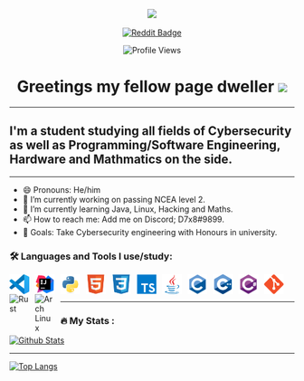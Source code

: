 <p align="center"><img src="https://media.giphy.com/media/M9gbBd9nbDrOTu1Mqx/giphy.gif" width="200"/></p>
<p align="center">
<a href="https://www.reddit.com/user/D7x8"><img src="https://img.shields.io/badge/Reddit-orange?style=for-the-badge&logo=Reddit&logoColor=white" alt="Reddit Badge"></a>
</p>

<p align="center">
    <img src="https://komarev.com/ghpvc/?username=d7x8&style=flat-square&color=blue" alt="Profile Views"/>
</p>

<h1 align="center">Greetings my fellow page dweller <img src="https://media.giphy.com/media/hvRJCLFzcasrR4ia7z/giphy.gif" width="40"></h1>

---

## I'm a student studying all fields of Cybersecurity as well as Programming/Software Engineering, Hardware and Mathmatics on the side.

---
 
- 😄 Pronouns: He/him
- 🔭 I’m currently working on passing NCEA level 2.
- 🌱 I’m currently learning Java, Linux, Hacking and Maths.
- 📫 How to reach me: Add me on Discord; D7x8#9899.
- 🥅 Goals: Take Cybersecurity engineering with Honours in university.


### 🛠️ Languages and Tools I use/study:
  
<img align="left" alt="Visual Studio Code" width="35px" src="https://github.com/devicons/devicon/blob/master/icons/vscode/vscode-original.svg" style="padding-right:10px;" />
<img align="left" alt="Intellij" width="35px" src="https://github.com/devicons/devicon/blob/master/icons/intellij/intellij-original.svg" style="padding-right:10px;" />
<img align="left" alt="Python" width="35px" src="https://github.com/devicons/devicon/blob/master/icons/python/python-original.svg" style="padding-right:10px;" />
<img align="left" alt="HTML5" width="35px" src="https://github.com/devicons/devicon/blob/master/icons/html5/html5-original.svg" style="padding-right:10px;" />
<img align="left" alt="CSS" width="35px" src="https://github.com/devicons/devicon/blob/master/icons/css3/css3-original.svg" style="padding-right:10px;" />
<img align="left" alt="TypeScript" width="35px" src="https://github.com/devicons/devicon/blob/master/icons/typescript/typescript-plain.svg" style="padding-right:10px;" />
<img align="left" alt="Java" width="35px" src="https://github.com/devicons/devicon/blob/master/icons/java/java-original.svg" style="padding-right:10px;" />
<img align="left" alt="C" width="35px" src="https://github.com/devicons/devicon/blob/master/icons/c/c-original.svg" style="padding-right:10px;" />
<img align="left" alt="C++" width="35px" src="https://github.com/devicons/devicon/blob/master/icons/cplusplus/cplusplus-original.svg" style="padding-right:10px;" />
<img align="left" alt="C#" width="35px" src="https://github.com/devicons/devicon/blob/master/icons/csharp/csharp-original.svg" style="padding-right:10px;" />
<img align="left" alt="Git" width="35px" src="https://github.com/devicons/devicon/blob/master/icons/git/git-original.svg" style="padding-right:10px;" />
<img align="left" alt="Rust" width="35px" src="https://www.rust-lang.org/logos/rust-logo-64x64.png" style="padding-right:10px;" />
<img align="left" alt="Arch Linux" width="35px" src="https://upload.wikimedia.org/wikipedia/commons/a/a5/Archlinux-icon-crystal-64.svg" style="padding-right:10px;" />

<br />
<br />

---

### :fire: My Stats :

[![Github Stats](https://github-readme-stats.vercel.app/api?username=D7x8&show_icons=true&theme=gotham)](https://github.com/anuraghazra/github-readme-stats)

---

[![Top Langs](https://github-readme-stats.vercel.app/api/top-langs/?username=D7x8&layout=compact&theme=gotham)](https://github.com/anuraghazra/github-readme-stats)
